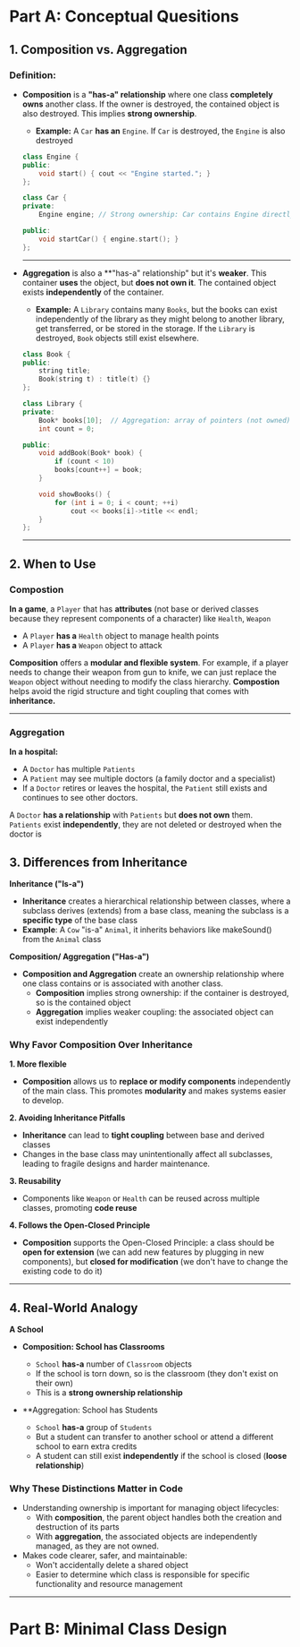 # Part A: Conceptual Quesitions
## 1. Composition vs. Aggregation
### Definition:
- **Composition** is a **"has-a" relationship** where one class **completely owns** another class. If the owner is destroyed, the contained object is also destroyed. This implies **strong ownership**.
  - **Example:** A `Car` **has an** `Engine`. If `Car` is destroyed, the `Engine` is also destroyed
    
  ```c++
  class Engine {
  public:
      void start() { cout << "Engine started."; }
  };

  class Car {
  private:
      Engine engine; // Strong ownership: Car contains Engine directly

  public:
      void startCar() { engine.start(); }
  };
  ```
  ---

- **Aggregation** is also a **"has-a" relationship" but it's **weaker**. This container **uses** the object, but **does not own it**. The contained object exists **independently** of the container.
    - **Example:** A `Library` contains many `Books`, but the books can exist independently of the library as they might belong to another library, get transferred, or be stored in the storage. If the `Library` is destroyed, `Book` objects still exist elsewhere.
      
    ```c++
    class Book {
    public:
        string title;
        Book(string t) : title(t) {}
    };

    class Library {
    private:
        Book* books[10];  // Aggregation: array of pointers (not owned)
        int count = 0;

    public:
        void addBook(Book* book) {
            if (count < 10)
            books[count++] = book;
        }

        void showBooks() {
            for (int i = 0; i < count; ++i)
                cout << books[i]->title << endl;
        }
    };
    ```
    ---

## 2. When to Use
### Compostion
**In a game**, a `Player` that has **attributes** (not base or derived classes because they represent components of a character) like `Health`, `Weapon`
- A `Player` **has a** `Health` object to manage health points
- A `Player` **has a** `Weapon` object to attack
  
**Composition** offers a **modular and flexible system**. For example, if a player needs to change their weapon from gun to knife, we can just replace the `Weapon` object without needing to modify the class hierarchy. **Compostion** helps avoid the rigid structure and tight coupling that comes with **inheritance.**

---

### Aggregation
**In a hospital:**
- A `Doctor` has multiple `Patients`
- A `Patient` may see multiple doctors (a family doctor and a specialist)
- If a `Doctor` retires or leaves the hospital, the `Patient` still exists and continues to see other doctors.

A `Doctor` **has a relationship** with `Patients` but **does not own** them.\
`Patients` exist **independently**, they are not deleted or destroyed when the doctor is
  
## 3. Differences from Inheritance
**Inheritance ("Is-a")**
- **Inheritance** creates a hierarchical relationship between classes, where a subclass derives (extends) from a base class, meaning the subclass is a **specific type** of the base class
- **Example**: A `Cow` "is-a" `Animal`, it inherits behaviors like makeSound() from the `Animal` class

**Composition/ Aggregation ("Has-a")**
- **Composition and Aggregation** create an ownership relationship where one class contains or is associated with another class.
    - **Composition** implies strong ownership: if the container is destroyed, so is the contained object
    - **Aggregation** implies weaker coupling: the associated object can exist independently

### Why Favor Composition Over Inheritance
**1. More flexible**
- **Composition** allows us to **replace or modify components** independently of the main class. This promotes **modularity** and makes systems easier to develop.

**2. Avoiding Inheritance Pitfalls**
- **Inheritance** can lead to **tight coupling** between base and derived classes
- Changes in the base class may unintentionally affect all subclasses, leading to fragile designs and harder maintenance.

**3. Reusability**
- Components like `Weapon` or `Health` can be reused across multiple classes, promoting **code reuse**

**4. Follows the Open-Closed Principle**
- **Composition** supports the Open-Closed Principle: a class should be **open for extension** (we can add new features by plugging in new components), but **closed for modification** (we don't have to change the existing code to do it)
  
---

## 4. Real-World Analogy 
**A School**
- **Composition: School has Classrooms**
  - `School` **has-a** number of `Classroom` objects
  - If the school is torn down, so is the classroom (they don't exist on their own)
  - This is a **strong ownership relationship**
    
- **Aggregation: School has Students
  - `School` **has-a** group of `Students`
  - But a student can transfer to another school or attend a different school to earn extra credits
  - A student can still exist **independently** if the school is closed (**loose relationship**)

### Why These Distinctions Matter in Code
- Understanding ownership is important for managing object lifecycles:
    - With **composition**, the parent object handles both the creation and destruction of its parts
    - With **aggregation**, the associated objects are independently managed, as they are not owned.
- Makes code clearer, safer, and maintainable:
    - Won't accidentally delete a shared object
    - Easier to determine which class is responsible for specific functionality and resource management

---

# Part B: Minimal Class Design
